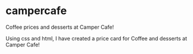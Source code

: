 # campercafe
Coffee prices and desserts at Camper Cafe!

Using css and html, I have created a price card for Coffee and desserts at Camper Cafe!
